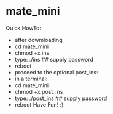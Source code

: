 # mate_mini
Quick HowTo:

- after dowmloading
- cd mate_mini
- chmod +x ins
- type: ./ins ## supply password
- reboot
- proceed to the optional post_ins:
- in a terminal:
- cd mate_mini
- chmod +x post_ins
- type: ./post_ins ## supply password
- reboot
Have Fun! :)
